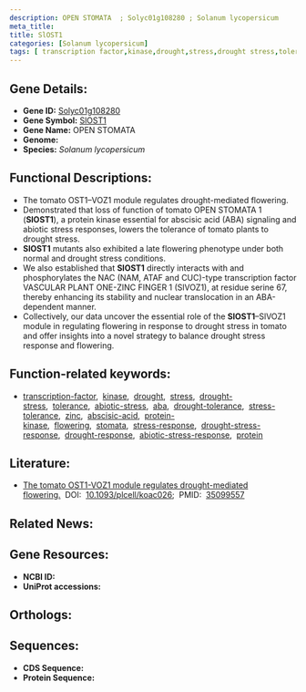 ```yaml
---
description: OPEN STOMATA  ; Solyc01g108280 ; Solanum lycopersicum
meta_title:
title: SlOST1
categories: [Solanum lycopersicum]
tags: [ transcription factor,kinase,drought,stress,drought stress,tolerance,abiotic stress,aba,drought tolerance,stress tolerance,zinc,abscisic acid,protein kinase,flowering,stomata,stress response,drought stress response,drought response,abiotic stress response,protein ]
---
```


## Gene Details:
- **Gene ID:** [Solyc01g108280]()
- **Gene Symbol:** <u>SlOST1</u>
- **Gene Name:** OPEN STOMATA 
- **Genome:** []()
- **Species:** *Solanum lycopersicum*

## Functional Descriptions:
   - The tomato OST1–VOZ1 module regulates drought-mediated flowering.
   - Demonstrated that loss of function of tomato OPEN STOMATA 1 (**SlOST1**), a protein kinase essential for abscisic acid (ABA) signaling and abiotic stress responses, lowers the tolerance of tomato plants to drought stress.
   - **SlOST1** mutants also exhibited a late flowering phenotype under both normal and drought stress conditions.
   - We also established that **SlOST1** directly interacts with and phosphorylates the NAC (NAM, ATAF and CUC)-type transcription factor VASCULAR PLANT ONE-ZINC FINGER 1 (SlVOZ1), at residue serine 67, thereby enhancing its stability and nuclear translocation in an ABA-dependent manner.
   - Collectively, our data uncover the essential role of the **SlOST1**–SlVOZ1 module in regulating flowering in response to drought stress in tomato and offer insights into a novel strategy to balance drought stress response and flowering.

## Function-related keywords:
   - [transcription-factor](/tags/transcription-factor/),&nbsp;&nbsp;[kinase](/tags/kinase/),&nbsp;&nbsp;[drought](/tags/drought/),&nbsp;&nbsp;[stress](/tags/stress/),&nbsp;&nbsp;[drought-stress](/tags/drought-stress/),&nbsp;&nbsp;[tolerance](/tags/tolerance/),&nbsp;&nbsp;[abiotic-stress](/tags/abiotic-stress/),&nbsp;&nbsp;[aba](/tags/aba/),&nbsp;&nbsp;[drought-tolerance](/tags/drought-tolerance/),&nbsp;&nbsp;[stress-tolerance](/tags/stress-tolerance/),&nbsp;&nbsp;[zinc](/tags/zinc/),&nbsp;&nbsp;[abscisic-acid](/tags/abscisic-acid/),&nbsp;&nbsp;[protein-kinase](/tags/protein-kinase/),&nbsp;&nbsp;[flowering](/tags/flowering/),&nbsp;&nbsp;[stomata](/tags/stomata/),&nbsp;&nbsp;[stress-response](/tags/stress-response/),&nbsp;&nbsp;[drought-stress-response](/tags/drought-stress-response/),&nbsp;&nbsp;[drought-response](/tags/drought-response/),&nbsp;&nbsp;[abiotic-stress-response](/tags/abiotic-stress-response/),&nbsp;&nbsp;[protein](/tags/protein/)

## Literature:
   - [The tomato OST1-VOZ1 module regulates drought-mediated flowering.](https://doi.org/10.1093/plcell/koac026)&nbsp;&nbsp;DOI:&nbsp;&nbsp;[10.1093/plcell/koac026](https://doi.org/10.1093/plcell/koac026);&nbsp;&nbsp;PMID:&nbsp;&nbsp;[35099557](https://pubmed.ncbi.nlm.nih.gov/35099557/)

## Related News:

## Gene Resources:
- **NCBI ID:**  [](https://www.ncbi.nlm.nih.gov/gene/?term=)
- **UniProt accessions:**  [](https://www.uniprot.org/uniprotkb//entry)

## Orthologs:

## Sequences:
- **CDS Sequence:**
- **Protein Sequence:**
